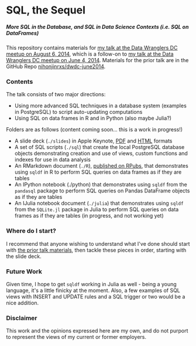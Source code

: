 # SQL, the Sequel
##### More SQL in the Database, and SQL in Data Science Contexts (i.e. SQL on DataFrames)

This repository contains materials for [my talk at the Data Wranglers DC meetup on August 6, 2014](http://www.meetup.com/Data-Wranglers-DC/events/177269432/), which is a follow-on to [my talk at the Data Wranglers DC meetup on June 4, 2014](http://www.meetup.com/Data-Wranglers-DC/events/171768162/).  Materials for the prior talk are in the GitHub Repo [nihonjinrxs/dwdc-june2014](http://www.github.com/nihonjinrxs/dwdc-june2014).

### Contents
The talk consists of two major directions:
- Using more advanced SQL techniques in a database system (examples in PostgreSQL) to script auto-updating computations
- Using SQL on data frames in R and in Python (also maybe Julia?)

Folders are as follows (content coming soon... this is a work in progress!)
- A slide deck (`./slides`) in Apple Keynote, [PDF](http://nihonjinrxs.github.io/dwdc-august2014/DWDC-August2014-RyanHarvey.pdf) and [HTML](http://nihonjinrxs.github.io/dwdc-august2014) formats
- A set of SQL scripts (`./sql`) that create the local PostgreSQL database objects demonstrating creation and use of views, custom functions and indexes for use in data analysis
- An RMarkdown document (`./R`), [published on RPubs](http://rpubs.com/ryanbharvey/dwdc-august2014), that demonstrates using `sqldf` in R to perform SQL queries on data frames as if they are tables
- An IPython notebook (./python) that demonstrates using `sqldf` from the `pandasql` package to perform SQL queries on Pandas DataFrame objects as if they are tables
- An IJulia notebook document (`./julia`) that demonstrates using `sqldf` from the `SQLite.jl` package in Julia to perform SQL queries on data frames as if they are tables (in progress, and not working yet)

### Where do I start?
I recommend that anyone wishing to understand what I've done should start with [the prior talk materials](http://www.github.com/nihonjinrxs/dwdc-june2014), then tackle these pieces in order, starting with the slide deck.

### Future Work
Given time, I hope to get `sqldf` working in Julia as well - being a young language, it's a little finicky at the moment. Also, a few examples of SQL views with INSERT and UPDATE rules and a SQL trigger or two would be a nice addition.

### Disclaimer
This work and the opinions expressed here are my own, and do not purport to represent the views of my current or former employers.
